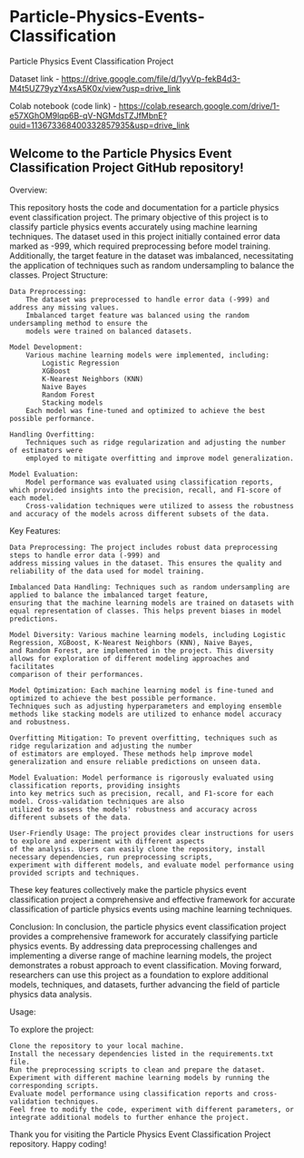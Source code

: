 # Particle-Physics-Events-Classification
Particle Physics Event Classification Project

Dataset link - https://drive.google.com/file/d/1yyVp-fekB4d3-M4t5UZ79yzY4xsA5K0x/view?usp=drive_link

Colab notebook (code link) - https://colab.research.google.com/drive/1-e57XGhOM9lqp6B-qV-NGMdsTZJfMbnE?ouid=113673368400332857935&usp=drive_link

## Welcome to the Particle Physics Event Classification Project GitHub repository!
Overview:

This repository hosts the code and documentation for a particle physics event classification project. The primary objective of this project is to classify particle physics events accurately using machine learning techniques. The dataset used in this project initially contained error data marked as -999, which required preprocessing before model training. Additionally, the target feature in the dataset was imbalanced, necessitating the application of techniques such as random undersampling to balance the classes.
Project Structure:

    Data Preprocessing:
        The dataset was preprocessed to handle error data (-999) and address any missing values.
        Imbalanced target feature was balanced using the random undersampling method to ensure the 
        models were trained on balanced datasets.

    Model Development:
        Various machine learning models were implemented, including:
            Logistic Regression
            XGBoost
            K-Nearest Neighbors (KNN)
            Naive Bayes
            Random Forest
            Stacking models
        Each model was fine-tuned and optimized to achieve the best possible performance.

    Handling Overfitting:
        Techniques such as ridge regularization and adjusting the number of estimators were 
        employed to mitigate overfitting and improve model generalization.

    Model Evaluation:
        Model performance was evaluated using classification reports, which provided insights into the precision, recall, and F1-score of each model.
        Cross-validation techniques were utilized to assess the robustness and accuracy of the models across different subsets of the data.

Key Features:

    Data Preprocessing: The project includes robust data preprocessing steps to handle error data (-999) and 
    address missing values in the dataset. This ensures the quality and reliability of the data used for model training.

    Imbalanced Data Handling: Techniques such as random undersampling are applied to balance the imbalanced target feature, 
    ensuring that the machine learning models are trained on datasets with equal representation of classes. This helps prevent biases in model predictions.

    Model Diversity: Various machine learning models, including Logistic Regression, XGBoost, K-Nearest Neighbors (KNN), Naive Bayes, 
    and Random Forest, are implemented in the project. This diversity allows for exploration of different modeling approaches and facilitates
    comparison of their performances.

    Model Optimization: Each machine learning model is fine-tuned and optimized to achieve the best possible performance. 
    Techniques such as adjusting hyperparameters and employing ensemble methods like stacking models are utilized to enhance model accuracy and robustness.

    Overfitting Mitigation: To prevent overfitting, techniques such as ridge regularization and adjusting the number
    of estimators are employed. These methods help improve model generalization and ensure reliable predictions on unseen data.

    Model Evaluation: Model performance is rigorously evaluated using classification reports, providing insights 
    into key metrics such as precision, recall, and F1-score for each model. Cross-validation techniques are also 
    utilized to assess the models' robustness and accuracy across different subsets of the data.

    User-Friendly Usage: The project provides clear instructions for users to explore and experiment with different aspects 
    of the analysis. Users can easily clone the repository, install necessary dependencies, run preprocessing scripts, 
    experiment with different models, and evaluate model performance using provided scripts and techniques.

These key features collectively make the particle physics event classification project a comprehensive and effective framework for accurate classification of particle physics events using machine learning techniques.

Conclusion:
In conclusion, the particle physics event classification project provides a comprehensive framework for accurately classifying particle 
physics events. By addressing data preprocessing challenges and implementing a diverse range of machine learning models, 
the project demonstrates a robust approach to event classification. Moving forward, researchers can use this project as a foundation to 
explore additional models, techniques, and datasets, further advancing the field of particle physics data analysis.

Usage:

To explore the project:

    Clone the repository to your local machine.
    Install the necessary dependencies listed in the requirements.txt file.
    Run the preprocessing scripts to clean and prepare the dataset.
    Experiment with different machine learning models by running the corresponding scripts.
    Evaluate model performance using classification reports and cross-validation techniques.
    Feel free to modify the code, experiment with different parameters, or integrate additional models to further enhance the project.


Thank you for visiting the Particle Physics Event Classification Project repository. Happy coding!
